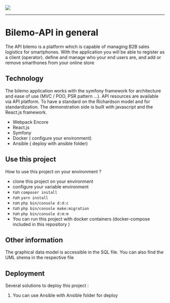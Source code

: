 <a href="https://codeclimate.com/github/DurandSacha/Symfony-Snowtricks/maintainability"><img src="https://api.codeclimate.com/v1/badges/2295e37585a45075da96/maintainability" /></a><br/>

-----------------

# Bilemo-API in general

The API bilemo is a platform which is capable of managing B2B sales logistics for smartphones. 
With the application you will be able to register as a client (operator). define and manage who your end users are, 
and add or remove smarthones from your online store

## Technology 

The bilemo application works with the symfony framework for architecture and ease of use (MVC / POO, PSR pattern ...).
API resources are available via API platform. To have a standard on the Richardson model and for standardization.
The demonstration side is built with javascript and the React.js framework.

- Webpack Encore
- React.js
- Symfony
- Docker ( configure your environment)
- Ansible ( deploy with ansible folder)

## Use this project 
How to use this project on your environment ? 

-  clone this project on your environment 
-  configure your variable environment
-  run `composer install`
-  run `yarn install`
-  run `php bin/console d:d:c`
-  run `php bin/console make:migration`
-  run `php bin/console d:m:m`
-  You can run this project with docker containers (docker-compose included in this repository )

## Other information 
The graphical data model is accessible in the SQL file. You can also find the UML shema in the respective file

## Deployment
Several solutions to deploy this project : 
1. You can use Ansible with Ansible folder for deploy
